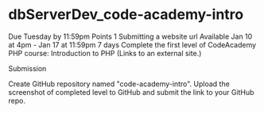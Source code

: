 # dbServerDev_code-academy-intro
Due Tuesday by 11:59pm  Points 1  Submitting a website url Available Jan 10 at 4pm - Jan 17 at 11:59pm 7 days
Complete the first level of CodeAcademy PHP course: Introduction to PHP (Links to an external site.)

Submission

Create GitHub repository named "code-academy-intro". Upload the screenshot of completed level to GitHub and submit the link to your GitHub repo.
